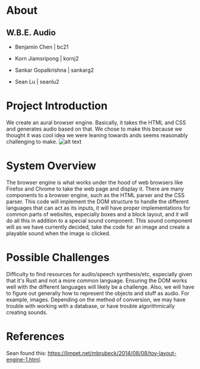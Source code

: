 # About

## W.B.E. Audio

- Benjamin Chen | bc21

- Korn Jiamsripong | kornj2

- Sankar Gopalkrishna | sankarg2

- Sean Lu | seanlu2


# Project Introduction

  We create an aural browser engine. Basically, it takes the HTML and CSS and generates audio based on that. We chose to make this because we thought it was cool idea we were leaning towards ands seems reasonably challenging to make. 
![alt text](https://3fxtqy18kygf3on3bu39kh93-wpengine.netdna-ssl.com/wp-content/uploads/2019/11/BrowserEngine.png)

# System Overview

  The browser engine is what works under the hood of web browsers like Firefox and Chrome to take the web page and display it. There are many components to a browser engine, such as the HTML parser and the CSS parser. This code will implement the DOM structure to handle the different languages that can act as its inputs, it will have proper implementations for common parts of websites, especially boxes and a block layout, and it will do all this in addition to a special sound component. This sound component will as we have currently decided, take the code for an image and create a playable sound when the image is clicked.

# Possible Challenges
  
  Difficulty to find resources for audio/speech synthesis/etc, especially given that it's Rust and not a more common language. Ensuring the DOM works well with the different languages will likely be a challenge. Also, we will have to figure out generally how to represent the objects and stuff as audio. For example, images. Depending on the method of conversion, we may have trouble with working with a database, or have trouble algorithmically creating sounds.

# References

  Sean found this: https://limpet.net/mbrubeck/2014/08/08/toy-layout-engine-1.html.


